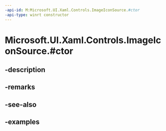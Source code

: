 ```yaml
---
-api-id: M:Microsoft.UI.Xaml.Controls.ImageIconSource.#ctor
-api-type: winrt constructor
---
```


# Microsoft.UI.Xaml.Controls.ImageIconSource.#ctor

<!--
public ImageIconSource ();
-->


## -description

## -remarks

## -see-also

## -examples


